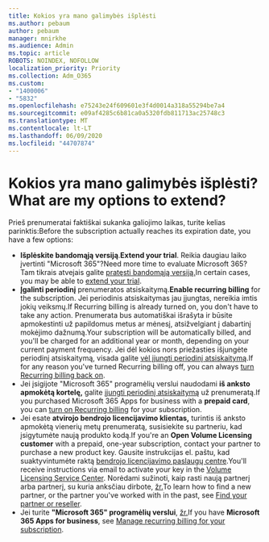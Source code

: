 ```yaml
---
title: Kokios yra mano galimybės išplėsti
ms.author: pebaum
author: pebaum
manager: mnirkhe
ms.audience: Admin
ms.topic: article
ROBOTS: NOINDEX, NOFOLLOW
localization_priority: Priority
ms.collection: Adm_O365
ms.custom:
- "1400006"
- "5832"
ms.openlocfilehash: e75243e24f609601e3f4d0014a318a55294be7a4
ms.sourcegitcommit: e09af4285c6b81ca0a5320fdb811713ac25748c3
ms.translationtype: MT
ms.contentlocale: lt-LT
ms.lasthandoff: 06/09/2020
ms.locfileid: "44707874"
---
```

# <a name="what-are-my-options-to-extend"></a><span data-ttu-id="b908a-102">Kokios yra mano galimybės išplėsti?</span><span class="sxs-lookup"><span data-stu-id="b908a-102">What are my options to extend?</span></span>

<span data-ttu-id="b908a-103">Prieš prenumeratai faktiškai sukanka galiojimo laikas, turite kelias parinktis:</span><span class="sxs-lookup"><span data-stu-id="b908a-103">Before the subscription actually reaches its expiration date, you have a few options:</span></span>

- <span data-ttu-id="b908a-104">**Išplėskite bandomąją versiją**.</span><span class="sxs-lookup"><span data-stu-id="b908a-104">**Extend your trial**.</span></span>  <span data-ttu-id="b908a-105">Reikia daugiau laiko įvertinti "Microsoft 365"?</span><span class="sxs-lookup"><span data-stu-id="b908a-105">Need more time to evaluate Microsoft 365?</span></span> <span data-ttu-id="b908a-106">Tam tikrais atvejais galite [pratęsti bandomąją versiją.](https://docs.microsoft.com/microsoft-365/commerce/extend-your-trial?view=o365-worldwide)</span><span class="sxs-lookup"><span data-stu-id="b908a-106">In certain cases, you may be able to  [extend your trial](https://docs.microsoft.com/microsoft-365/commerce/extend-your-trial?view=o365-worldwide).</span></span>  
- <span data-ttu-id="b908a-107">**Įgalinti periodinį** prenumeratos atsiskaitymą.</span><span class="sxs-lookup"><span data-stu-id="b908a-107">**Enable recurring billing** for the subscription.</span></span> <span data-ttu-id="b908a-108">Jei periodinis atsiskaitymas jau įjungtas, nereikia imtis jokių veiksmų.</span><span class="sxs-lookup"><span data-stu-id="b908a-108">If Recurring billing is already turned on, you don't have to take any action.</span></span> <span data-ttu-id="b908a-109">Prenumerata bus automatiškai išrašyta ir būsite apmokestinti už papildomus metus ar mėnesį, atsižvelgiant į dabartinį mokėjimo dažnumą.</span><span class="sxs-lookup"><span data-stu-id="b908a-109">Your subscription will be automatically billed, and you'll be charged for an additional year or month, depending on your current payment frequency.</span></span> <span data-ttu-id="b908a-110">Jei dėl kokios nors priežasties išjungėte periodinį atsiskaitymą, visada galite [vėl įjungti periodinį atsiskaitymą](https://docs.microsoft.com/microsoft-365/commerce/subscriptions/renew-your-subscription?view=o365-worldwide).</span><span class="sxs-lookup"><span data-stu-id="b908a-110">If for any reason you've turned Recurring billing off, you can always  [turn Recurring billing back on](https://docs.microsoft.com/microsoft-365/commerce/subscriptions/renew-your-subscription?view=o365-worldwide).</span></span>
- <span data-ttu-id="b908a-111">Jei įsigijote "Microsoft 365" programėlių verslui naudodami **iš anksto apmokėtą kortelę,** galite [įjungti periodinį atsiskaitymą](https://docs.microsoft.com/microsoft-365/commerce/subscriptions/renew-your-subscription?view=o365-worldwide) už prenumeratą.</span><span class="sxs-lookup"><span data-stu-id="b908a-111">If you purchased Microsoft 365 Apps for business with a  **prepaid card**, you can  [turn on Recurring billing](https://docs.microsoft.com/microsoft-365/commerce/subscriptions/renew-your-subscription?view=o365-worldwide)  for your subscription.</span></span>
- <span data-ttu-id="b908a-112">Jei esate **atvirojo bendrojo licencijavimo klientas,** turintis iš anksto apmokėtą vienerių metų prenumeratą, susisiekite su partneriu, kad įsigytumėte naują produkto kodą.</span><span class="sxs-lookup"><span data-stu-id="b908a-112">If you're an  **Open Volume Licensing customer**  with a prepaid, one-year subscription, contact your partner to purchase a new product key.</span></span> <span data-ttu-id="b908a-113">Gausite instrukcijas el. paštu, kad suaktyvintumėte raktą [bendrojo licencijavimo paslaugų centre](https://go.microsoft.com/fwlink/p/?LinkID=282016).</span><span class="sxs-lookup"><span data-stu-id="b908a-113">You'll receive instructions via email to activate your key in the  [Volume Licensing Service Center](https://go.microsoft.com/fwlink/p/?LinkID=282016).</span></span> <span data-ttu-id="b908a-114">Norėdami sužinoti, kaip rasti naują partnerį arba partnerį, su kuria anksčiau dirbote, [žr.](https://docs.microsoft.com/microsoft-365/admin/manage/find-your-partner-or-reseller?view=o365-worldwide)</span><span class="sxs-lookup"><span data-stu-id="b908a-114">To learn how to find a new partner, or the partner you've worked with in the past, see  [Find your partner or reseller](https://docs.microsoft.com/microsoft-365/admin/manage/find-your-partner-or-reseller?view=o365-worldwide).</span></span>
- <span data-ttu-id="b908a-115">Jei turite **"Microsoft 365" programėlių verslui**, [žr.](https://docs.microsoft.com/microsoft-365/commerce/subscriptions/renew-your-subscription?view=o365-worldwide)</span><span class="sxs-lookup"><span data-stu-id="b908a-115">If you have  **Microsoft 365 Apps for business**, see  [Manage recurring billing for your subscription](https://docs.microsoft.com/microsoft-365/commerce/subscriptions/renew-your-subscription?view=o365-worldwide).</span></span>
